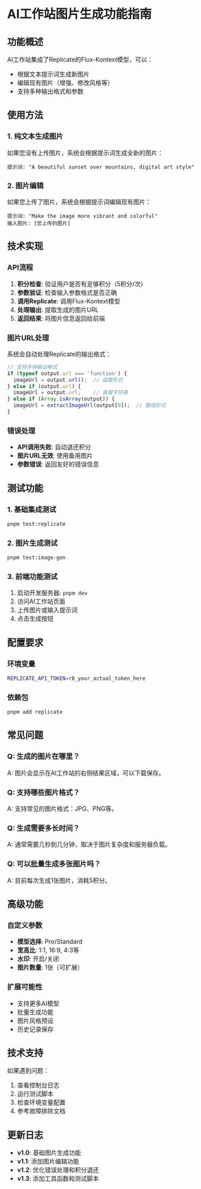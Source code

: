 # AI工作站图片生成功能指南

## 功能概述

AI工作站集成了Replicate的Flux-Kontext模型，可以：
- 根据文本提示词生成新图片
- 编辑现有图片（增强、修改风格等）
- 支持多种输出格式和参数

## 使用方法

### 1. 纯文本生成图片

如果您没有上传图片，系统会根据提示词生成全新的图片：

```
提示词: "A beautiful sunset over mountains, digital art style"
```

### 2. 图片编辑

如果您上传了图片，系统会根据提示词编辑现有图片：

```
提示词: "Make the image more vibrant and colorful"
输入图片: [您上传的图片]
```

## 技术实现

### API流程

1. **积分检查**: 验证用户是否有足够积分（5积分/次）
2. **参数验证**: 检查输入参数格式是否正确
3. **调用Replicate**: 调用Flux-Kontext模型
4. **处理输出**: 提取生成的图片URL
5. **返回结果**: 将图片信息返回给前端

### 图片URL处理

系统会自动处理Replicate的输出格式：

```typescript
// 支持多种输出格式
if (typeof output.url === 'function') {
  imageUrl = output.url();  // 函数形式
} else if (output.url) {
  imageUrl = output.url;    // 直接字符串
} else if (Array.isArray(output)) {
  imageUrl = extractImageUrl(output[0]);  // 数组形式
}
```

### 错误处理

- **API调用失败**: 自动退还积分
- **图片URL无效**: 使用备用图片
- **参数错误**: 返回友好的错误信息

## 测试功能

### 1. 基础集成测试

```bash
pnpm test:replicate
```

### 2. 图片生成测试

```bash
pnpm test:image-gen
```

### 3. 前端功能测试

1. 启动开发服务器: `pnpm dev`
2. 访问AI工作站页面
3. 上传图片或输入提示词
4. 点击生成按钮

## 配置要求

### 环境变量

```bash
REPLICATE_API_TOKEN=r8_your_actual_token_here
```

### 依赖包

```bash
pnpm add replicate
```

## 常见问题

### Q: 生成的图片在哪里？
A: 图片会显示在AI工作站的右侧结果区域，可以下载保存。

### Q: 支持哪些图片格式？
A: 支持常见的图片格式：JPG、PNG等。

### Q: 生成需要多长时间？
A: 通常需要几秒到几分钟，取决于图片复杂度和服务器负载。

### Q: 可以批量生成多张图片吗？
A: 目前每次生成1张图片，消耗5积分。

## 高级功能

### 自定义参数

- **模型选择**: Pro/Standard
- **宽高比**: 1:1, 16:9, 4:3等
- **水印**: 开启/关闭
- **图片数量**: 1张（可扩展）

### 扩展可能性

- 支持更多AI模型
- 批量生成功能
- 图片风格预设
- 历史记录保存

## 技术支持

如果遇到问题：

1. 查看控制台日志
2. 运行测试脚本
3. 检查环境变量配置
4. 参考故障排除文档

## 更新日志

- **v1.0**: 基础图片生成功能
- **v1.1**: 添加图片编辑功能
- **v1.2**: 优化错误处理和积分退还
- **v1.3**: 添加工具函数和测试脚本
